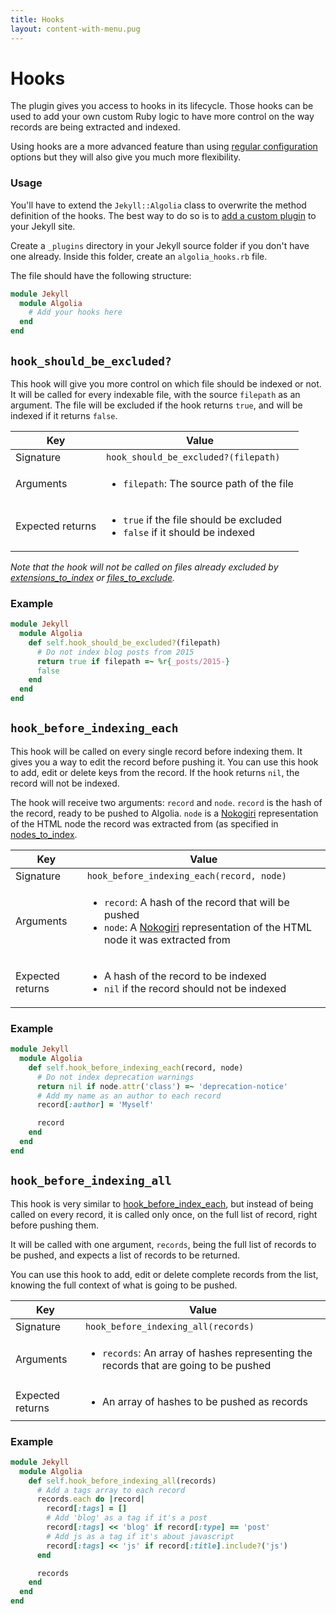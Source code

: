```yaml
---
title: Hooks
layout: content-with-menu.pug
---
```


# Hooks

The plugin gives you access to hooks in its lifecycle. Those hooks can
be used to add your own custom Ruby logic to have more control on the way
records are being extracted and indexed.

Using hooks are a more advanced feature than using [regular configuration][1] options
but they will also give you much more flexibility.

### Usage

You'll have to extend the `Jekyll::Algolia` class to overwrite the method
definition of the hooks. The best way to do so is to [add a custom plugin][2] to
your Jekyll site.

Create a `_plugins` directory in your Jekyll source folder if you don't have one
already. Inside this folder, create an `algolia_hooks.rb` file.

The file should have the following structure:

```ruby
module Jekyll
  module Algolia
    # Add your hooks here
  end
end
```

## `hook_should_be_excluded?`

This hook will give you more control on which file should be indexed or not. It
will be called for every indexable file, with the source `filepath` as an
argument. The file will be excluded if the hook returns `true`, and will be
indexed if it returns `false`.

| Key  | Value  |
| ---- | ---- |
| Signature | `hook_should_be_excluded?(filepath)` |
| Arguments | <ul><li>`filepath`: The source path of the file</li></ul> |
| Expected returns | <ul><li>`true` if the file should be excluded</li><li>`false` if it should be indexed</li></ul> |

*Note that the hook will not be called on files already excluded by
[extensions\_to\_index][3] or [files\_to\_exclude][4].*

### Example

```ruby
module Jekyll
  module Algolia
    def self.hook_should_be_excluded?(filepath)
      # Do not index blog posts from 2015
      return true if filepath =~ %r{_posts/2015-}
      false
    end
  end
end
```

## `hook_before_indexing_each`

This hook will be called on every single record before indexing them. It gives you
a way to edit the record before pushing it. You can use this hook to add, edit
or delete keys from the record. If the hook returns `nil`, the
record will not be indexed.

The hook will receive two arguments: `record` and `node`. `record` is the hash
of the record, ready to be pushed to Algolia. `node` is a [Nokogiri][5]
representation of the HTML node the record was extracted from (as specified in
[nodes_to_index][6].

| Key  | Value  |
| ---- | ---- |
| Signature | `hook_before_indexing_each(record, node)` |
| Arguments | <ul><li>`record`: A hash of the record that will be pushed</li><li>`node`: A [Nokogiri][7] representation of the HTML node it was extracted from</li></ul> |
| Expected returns | <ul><li>A hash of the record to be indexed</li><li>`nil` if the record should not be indexed</li></ul> |

### Example

```ruby
module Jekyll
  module Algolia
    def self.hook_before_indexing_each(record, node)
      # Do not index deprecation warnings
      return nil if node.attr('class') =~ 'deprecation-notice'
      # Add my name as an author to each record
      record[:author] = 'Myself'

      record
    end
  end
end
```

## `hook_before_indexing_all`

This hook is very similar to [hook_before_index_each][8], but instead of being called
on every record, it is called only once, on the full list of record, right
before pushing them.

It will be called with one argument, `records`, being the full list of records
to be pushed, and expects a list of records to be returned.

You can use this hook to add, edit or delete complete records from the list,
knowing the full context of what is going to be pushed.

| Key  | Value  |
| ---- | ---- |
| Signature | `hook_before_indexing_all(records)` |
| Arguments | <ul><li>`records`: An array of hashes representing the records that are going to be pushed</li></ul> |
| Expected returns | <ul><li>An array of hashes to be pushed as records</li></ul> |

### Example

```ruby
module Jekyll
  module Algolia
    def self.hook_before_indexing_all(records)
      # Add a tags array to each record
      records.each do |record|
        record[:tags] = []
        # Add 'blog' as a tag if it's a post
        record[:tags] << 'blog' if record[:type] == 'post'
        # Add js as a tag if it's about javascript
        record[:tags] << 'js' if record[:title].include?('js')
      end

      records
    end
  end
end
```

[1]: ./options.html
[2]: https://jekyllrb.com/docs/plugins/#installing-a-plugin
[3]: ./options.html#extensions-to-index
[4]: ./options.html#files-to-exclude
[5]: http://www.nokogiri.org
[6]: ./options.html#nodes-to-index
[7]: http://www.nokogiri.org
[8]: hooks.html#hook-before-indexing-each
